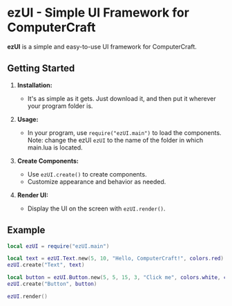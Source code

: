 # ezUI - Simple UI Framework for ComputerCraft

**ezUI** is a simple and easy-to-use UI framework for ComputerCraft.

## Getting Started

1. **Installation:**
   - It's as simple as it gets. Just download it, and then put it wherever your program folder is. 

2. **Usage:**
   - In your program, use `require("ezUI.main")` to load the components. Note: change the ezUI `ezUI` to the name of the folder in which main.lua is located.

3. **Create Components:**
   - Use `ezUI.create()` to create components.
   - Customize appearance and behavior as needed.

4. **Render UI:**
   - Display the UI on the screen with `ezUI.render()`.

## Example

```lua
local ezUI = require("ezUI.main")

local text = ezUI.Text.new(5, 10, "Hello, ComputerCraft!", colors.red)
ezUI.create("Text", text)

local button = ezUI.Button.new(5, 5, 15, 3, "Click me", colors.white, colors.blue, colors.lightBlue, onClickHandler)
ezUI.create("Button", button)

ezUI.render()
```
